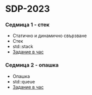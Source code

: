 # SDP-2023

### Седмица 1 - стек
- Статично и динамично свързване
- Стек
- std::stack
- [Задание в час](https://classroom.github.com/a/qr7ZkpKN)

### Седмица 2 - опашка
- Опашка
- std::queue
- [Задание в час](https://classroom.github.com/a/sm4nuwix)
